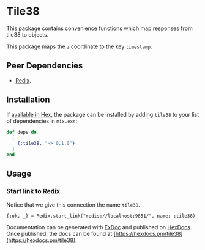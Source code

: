 # Tile38

This package contains convenience functions which map responses from tile38 to objects.

This package maps the `z` coordinate to the key `timestamp`.

## Peer Dependencies

- [Redix](https://github.com/whatyouhide/redix).

## Installation

If [available in Hex](https://hex.pm/docs/publish), the package can be installed
by adding `tile38` to your list of dependencies in `mix.exs`:

```elixir
def deps do
  [
    {:tile38, "~> 0.1.0"}
  ]
end
```

## Usage

### Start link to Redix

Notice that we give this connection the name `tile38`.

```
{:ok, _} = Redix.start_link("redis://localhost:9851/", name: :tile38)
```

Documentation can be generated with [ExDoc](https://github.com/elixir-lang/ex_doc)
and published on [HexDocs](https://hexdocs.pm). Once published, the docs can
be found at [https://hexdocs.pm/tile38](https://hexdocs.pm/tile38).

